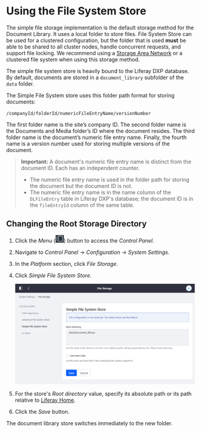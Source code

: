 # Using the File System Store

The simple file storage implementation is the default storage method for the Document Library. It uses a local folder to store files. File System Store can be used for a clustered configuration, but the folder that is used **must** be able to be shared to all cluster nodes, handle concurrent requests, and support file locking. We recommend using a [Storage Area Network](https://en.wikipedia.org/wiki/Storage_area_network) or a clustered file system when using this storage method.

The simple file system store is heavily bound to the Liferay DXP database. By default, documents are stored in a `document_library` subfolder of the `data` folder.

The Simple File System store uses this folder path format for storing documents:

<!-- Is this folder path an extension of [LIFERAY_HOME]? -->

```
/companyId/folderId/numericFileEntryName/versionNumber
```

The first folder name is the site’s company ID. The second folder name is the Documents and Media folder’s ID where the document resides. The third folder name is the document’s numeric file entry name. Finally, the fourth name is a version number used for storing multiple versions of the document.

> **Important:** A document's numeric file entry name is distinct from the document ID. Each has an independent counter.
>
> * The numeric file entry name is used in the folder path for storing the document but the document ID is not.
> * The numeric file entry name is in the name column of the `DLFileEntry` table in Liferay DXP's database; the document ID is in the `fileEntryId` column of the same table.

## Changing the Root Storage Directory

1. Click the _Menu_ (![Menu](./using-the-file-system-store/images/02.png)) button to access the _Control Panel_.
1. Navigate to _Control Panel_ &rarr; _Configuration_ &rarr; _System Settings_.
1. In the _Platform_ section, click _File Storage_.
1. Click _Simple File System Store_.

    ![Figure 1: The File Storage page in System Settings lets you configure document repository storage.](./using-the-file-system-store/images/01.png)

1. For the store's _Root directory_ value, specify its absolute path or its path relative to [Liferay Home](https://help.liferay.com/hc/articles/360028712272-Liferay-Home).
1. Click the _Save_ button.

The document library store switches immediately to the new folder.
